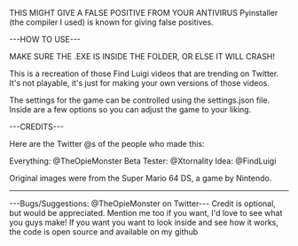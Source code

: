 THIS MIGHT GIVE A FALSE POSITIVE FROM YOUR ANTIVIRUS
Pyinstaller (the compiler I used) is known for giving false positives.

---HOW TO USE---

MAKE SURE THE .EXE IS INSIDE THE FOLDER, OR ELSE IT WILL CRASH!

This is a recreation of those Find Luigi videos that are trending on Twitter.
It's not playable, it's just for making your own versions of those videos.

The settings for the game can be controlled using the settings.json file.
Inside are a few options so you can adjust the game to your liking. 

---CREDITS---

Here are the Twitter @s of the people who made this:

Everything: @TheOpieMonster
Beta Tester: @Xtornality
Idea: @FindLuigi

Original images were from the Super Mario 64 DS, a game by Nintendo.

------

---Bugs/Suggestions: @TheOpieMonster on Twitter---
Credit is optional, but would be appreciated.
Mention me too if you want, I'd love to see what you guys make!
If you want you want to look inside and see how it works, the code is open source and available on my github
